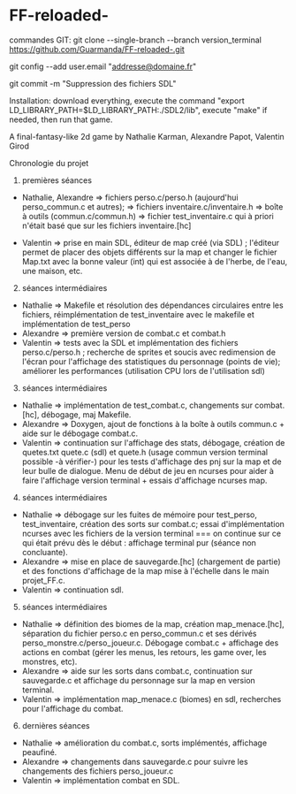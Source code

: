 # FF-reloaded-

commandes GIT:
git clone --single-branch --branch version_terminal https://github.com/Guarmanda/FF-reloaded-.git

git config --add user.email "addresse@domaine.fr"

git commit -m "Suppression des fichiers SDL"

Installation: download everything, execute the command "export  LD_LIBRARY_PATH=$LD_LIBRARY_PATH:./SDL2/lib", execute "make" if needed, then run that game.

A final-fantasy-like 2d game by Nathalie Karman, Alexandre Papot, Valentin Girod

Chronologie du projet

1) premières séances 
- Nathalie, Alexandre
                     => fichiers perso.c/perso.h (aujourd'hui perso_commun.c et autres);
                     => fichiers inventaire.c/inventaire.h
                     => boîte à outils (commun.c/commun.h)
                     => fichier test_inventaire.c qui à priori n'était basé que sur les fichiers inventaire.[hc]
                   
- Valentin 
           => prise en main SDL, éditeur de map créé (via SDL) ; l'éditeur permet de placer des objets différents sur la map et changer le fichier Map.txt avec la bonne valeur (int) qui est associée à de l'herbe, de l'eau, une maison, etc.

2) séances intermédiaires 
- Nathalie 
          => Makefile et résolution des dépendances circulaires entre les fichiers, réimplémentation de test_inventaire avec le makefile et implémentation de test_perso
- Alexandre 
            => première version de combat.c et combat.h
- Valentin 
            => tests avec la SDL et implémentation des fichiers perso.c/perso.h ; recherche de sprites et soucis avec redimension de l'écran pour l'affichage des statistiques du personnage (points de vie); améliorer les performances (utilisation CPU lors de l'utilisation sdl)

3) séances intermédiaires 
- Nathalie 
            => implémentation de test_combat.c, changements sur combat.[hc], débogage, maj Makefile.
- Alexandre 
            => Doxygen, ajout de fonctions à la boîte à outils commun.c + aide sur le débogage combat.c.
- Valentin 
            => continuation sur l'affichage des stats, débogage, création de quetes.txt quete.c (sdl) et quete.h (usage commun version terminal possible -à vérifier-) pour les tests d'affichage des pnj sur la map et de leur bulle de dialogue. Menu de début de jeu en ncurses pour aider à faire l'affichage version terminal + essais d'affichage ncurses map.

4) séances intermédiaires 
- Nathalie => débogage sur les fuites de mémoire pour test_perso, test_inventaire, création des sorts sur combat.c; essai d'implémentation  ncurses avec les fichiers de la version terminal === on continue sur ce qui était prévu dès le début : affichage terminal pur (séance non concluante).
- Alexandre => mise en place de sauvegarde.[hc] (chargement de partie) et des fonctions d'affichage de la map mise à l'échelle dans le main projet_FF.c.
- Valentin => continuation sdl.

5) séances intermédiaires 
- Nathalie => définition des biomes de la map, création map_menace.[hc], séparation du fichier perso.c en perso_commun.c et ses dérivés perso_monstre.c/perso_joueur.c. Débogage combat.c + affichage des actions en combat (gérer les menus, les retours, les game over, les monstres, etc).
- Alexandre => aide sur les sorts dans combat.c, continuation sur sauvegarde.c et affichage du personnage sur la map en version terminal.
- Valentin => implémentation map_menace.c (biomes) en sdl, recherches pour l'affichage du combat.

6) dernières séances
- Nathalie => amélioration du combat.c, sorts implémentés, affichage peaufiné.
- Alexandre => changements dans sauvegarde.c pour suivre les changements des fichiers perso_joueur.c
- Valentin => implémentation combat en SDL.



  

